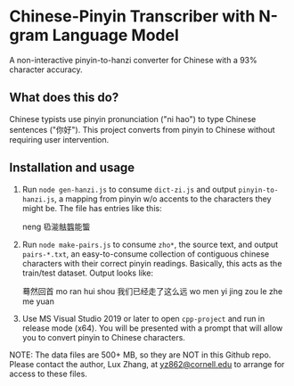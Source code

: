# Chinese-Pinyin Transcriber with N-gram Language Model

A non-interactive pinyin-to-hanzi converter for Chinese with a 93% character 
accuracy. 

## What does this do?

Chinese typists use pinyin pronunciation ("ni hao") to type Chinese sentences
("你好"). This project converts from pinyin to Chinese without requiring
user intervention. 

## Installation and usage

1. Run `node gen-hanzi.js` to consume `dict-zi.js` and output
   `pinyin-to-hanzi.js`, a mapping from pinyin w/o accents to the
   characters they might be. The file has entries like this:

    neng 㲌㴰䏻䘅能螚

2. Run `node make-pairs.js` to consume `zho*`, the source text,
   and output `pairs-*.txt`, an easy-to-consume collection of 
   contiguous chinese characters with their correct pinyin readings.
   Basically, this acts as the train/test dataset.
   Output looks like:

    蓦然回首 mo ran hui shou
    我们已经走了这么远 wo men yi jing zou le zhe me yuan

3. Use MS Visual Studio 2019 or later to open `cpp-project` and run
   in release mode (x64). You will be presented with a prompt
   that will allow you to convert pinyin to Chinese characters. 

NOTE: The data files are 500+ MB, so they are NOT in this Github repo.
   Please contact the author, Lux Zhang, at yz862@cornell.edu
   to arrange for access to these files.


